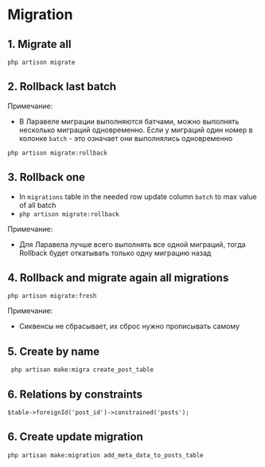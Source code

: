 # Migration

## 1. Migrate all

`php artison migrate`

## 2. Rollback last batch
Примечание:

- В Ларавеле миграции выполняются батчами, можно выполнять несколько миграций одновременно. Если у миграций один номер в колонке `batch` - это означает они выполнялись одновременно

`php artison migrate:rollback`

## 3. Rollback one

- In `migrations` table in the needed row update column `batch` to max value of all batch
- `php artison migrate:rollback`

Примечание:

- Для Ларавела лучше всего выполнять все одной миграций, тогда Rollback будет откатывать только одну миграцию назад

## 4. Rollback and migrate again all migrations

`php artison migrate:fresh`

Примечание:

- Сиквенсы не сбрасывает, их сброс нужно прописывать самому

## 5. Create by name

` php artisan make:migra create_post_table`

## 6. Relations by constraints

`$table->foreignId('post_id')->constrained('posts');`

## 6. Create update migration

`php artisan make:migration add_meta_data_to_posts_table`
